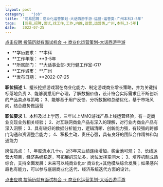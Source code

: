 ```yaml
---
layout:	post
category:	"job"
title:	"网易招聘：商业化运营策划-大话西游手游-运营-运营类-广州本科3-5年"
tags:	[网易,招聘,面试,找工作,工作,内推,运营,运营类,广州,本科,3-5年]
date:	2022-07-25
---
```


[点击应聘 投简历就有面试机会 -> 商业化运营策划-大话西游手游](http://mobile.bole.netease.com/bole/boleDetail?id=39362&employeeId=346f03c3cda5f04c&key=all)



- **学历要求： **本科
- **工作年限： **3-5年
- **所属部门： **大话事业部-天行健工作室-G17
- **工作城市： **广州
- **发布日期： **2022-07-25



**职位描述**
1、擅长挖掘游戏潜在商业化能力、制定游戏商业增长策略，并为关键指标落地负责
2、能够洞悉用户心理，了解数据价值，设计符合实际需求且不断创新的产品卖点与策略；
3、能够基于用户反馈、分析数据和总结优化，基于市场风向，结合趋势做运营




**职位要求**
1、本科及以上学历，三年以上MMO游戏产品上线运营经验，有一定商业变现业务相关经验；
2、对互联网商业产品有深入的理解，对行业内商业产品有深入洞察；
3、具有较好的数据分析能力，逻辑清晰、创新能力强，有较强的跨部门沟通和资源整合能力；
4、积极主动，责任心强，具有良好的团队合作精神和沟通能力

岗位亮点：
1、年度流水几十e，近3年来业绩连续增加，奖金池可观；
2、长线运营大项目，经济系统稳定，可拓展的玩法多，岗位发挥空间大；
3、培养机制成熟综合，支持全面发展：未来可以纯商业化or 商业化+其他模块综合发展；如果感兴趣也有能力，可以参与底层商业化迭代、经济系统迭代方面的设计。



[点击应聘 投简历就有面试机会 -> 商业化运营策划-大话西游手游](http://mobile.bole.netease.com/bole/boleDetail?id=39362&employeeId=346f03c3cda5f04c&key=all)